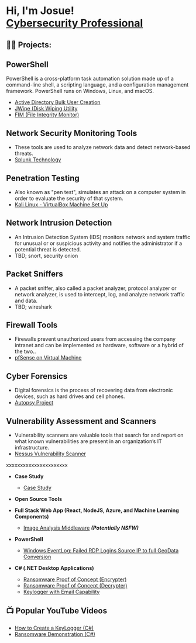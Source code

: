 <h1>Hi, I'm Josue! <br/><a href=>Cybersecurity Professional</a>

<h2>👨‍💻 Projects:</h2>

## PowerShell
PowerShell is a cross-platform task automation solution made up of a command-line shell, a scripting language, and a configuration management framework. PowerShell runs on Windows, Linux, and macOS.
  - [Active Directory Bulk User Creation](https://github.com/jmart375/Active-directory)
  - [JWipe (Disk Wiping Utility](https://github.com/jmart375/Jwipe.PoweShell)
  - [FIM (File Integrity Monitor)](https://github.com/jmart375/Powershell-Integrity-FIM)

## Network Security Monitoring Tools
  - These tools are used to analyze network data and detect network-based threats.
  - [Splunk Technology](https://github.com/jmart375/Threat-Hunting-with-the-Splunk-SIEM)
 
## Penetration Testing
  - Also known as "pen test", simulates an attack on a computer system in order to evaluate the 
    security of that system.
  - [Kali Linux - VirtualBox Machine Set Up](https://github.com/jmart375/VirtualBox-Virtual-Machine-Setup-Project)

## Network Intrusion Detection
  - An Intrusion Detection System (IDS) monitors network and system traffic for unusual or or       suspicious activity and notifies the administrator if a potential threat is detected. 
  - TBD; snort, security onion
 
## Packet Sniffers
  - A packet sniffer, also called a packet analyzer, protocol analyzer or network analyzer, is      used to intercept, log, and analyze network traffic and data.
  - TBD; wireshark

## Firewall Tools
  - Firewalls prevent unauthorized users from accessing the company intranet and can be             implemented as hardware, software or a hybrid of the two..
  - [pfSense on Virtual Machine](https://github.com/jmart375/pfSense)

## Cyber Forensics
  - Digital forensics is the process of recovering data from electronic devices, such as hard       drives and cell phones.
  - [Autopsy Project](https://github.com/jmart375/Autopsy)



## Vulnerability Assessment and Scanners
  - Vulnerability scanners are valuable tools that search for and report on what known              vulnerabilities are present in an organization’s IT infrastructure. 
  - [Nessus Vulnerability Scanner](https://github.com/jmart375/Nessus)




xxxxxxxxxxxxxxxxxxxxxx

- <b>Case Study</b>
  - [Case Study](https://github.com/jmart375/Case-Study)
    
- <b>Open Source Tools</b>
  





 
- <b>Full Stack Web App (React, NodeJS, Azure, and Machine Learning Components)</b>
  - [Image Analysis Middleware](https://github.com/joshmadakor1/4chan-Image-Analysis-Middleware-C964) <b><i>(Potentially NSFW)</b></i>
- <b>PowerShell</b>
  - [Windows EventLog: Failed RDP Logins Source IP to full GeoData Conversion](https://github.com/joshmadakor1/Sentinel-Lab)
  
- <b>C# (.NET Desktop Applications)</b>
  - [Ransomware Proof of Concept (Encrypter)](https://github.com/joshmadakor1/EncrypterPOC)
  - [Ransomware Proof of Concept (Decrypter)](https://github.com/joshmadakor1/DecrypterPOC)
  - [Keylogger with Email Capability](https://github.com/joshmadakor1/Key-Logger-With-Email)


<h2>📺 Popular YouTube Videos</h2>

- [How to Create a KeyLogger (C#)](https://www.youtube.com/watch?v=N-L9hklSlNk)
- [Ransomware Demonstration (C#)](https://www.youtube.com/watch?v=OfvdQeh79s0)





<!--
**joshmadakor1/joshmadakor1** is a ✨ _special_ ✨ repository because its `README.md` (this file) appears on your GitHub profile.

Here are some ideas to get you started:

- 🔭 I’m currently working on ...
- 🌱 I’m currently learning ...
- 👯 I’m looking to collaborate on ...
- 🤔 I’m looking for help with ...
- 💬 Ask me about ...
- 📫 How to reach me: ...
- 😄 Pronouns: ...
- ⚡ Fun fact: ...
-->
